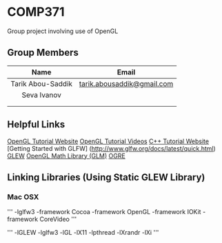 # COMP371
Group project involving use of OpenGL

## Group Members

| Name      		|  Email      				|
|:-----------------:|:-------------------------:|
| Tarik Abou-Saddik | tarik.abousaddik@gmail.com|
| Seva Ivanov       |							|
|					|							|
|					|							|

## Helpful Links

[OpenGL Tutorial Website](https://learnopengl.com)
[OpenGL Tutorial Videos](https://www.youtube.com/watch?v=6c1QYZAEP2M&list=PLRwVmtr-pp06qT6ckboaOhnm9FxmzHpbY)
[C++ Tutorial Website](http://www.learncpp.com)
[Getting Started with GLFW] (http://www.glfw.org/docs/latest/quick.html)
[GLEW](http://glew.sourceforge.net)
[OpenGL Math Library (GLM)](http://glm.g-truc.net/0.9.8/index.html)
[OGRE](http://www.ogre3d.org)

## Linking Libraries (Using Static GLEW Library)

### Mac OSX

'''
	-lglfw3 -framework Cocoa -framework OpenGL -framework IOKit -framework CoreVideo
'''

'''
	 -lGLEW -lglfw3 -lGL -lX11 -lpthread -lXrandr -lXi
'''



